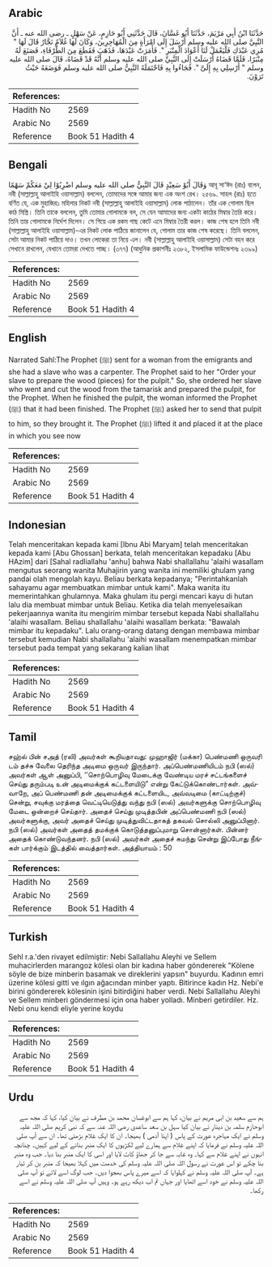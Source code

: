 ## Arabic


<div dir="rtl" lang="ar" style={{fontSize:'larger',backgroundColor:'#f8f9fa',padding:20}}>
حَدَّثَنَا ابْنُ أَبِي مَرْيَمَ، حَدَّثَنَا أَبُو غَسَّانَ، قَالَ حَدَّثَنِي أَبُو حَازِمٍ، عَنْ سَهْلٍ ـ رضى الله عنه ـ أَنَّ النَّبِيَّ صلى الله عليه وسلم أَرْسَلَ إِلَى امْرَأَةٍ مِنَ الْمُهَاجِرِينَ، وَكَانَ لَهَا غُلاَمٌ نَجَّارٌ قَالَ لَهَا ‏"‏ مُرِي عَبْدَكِ فَلْيَعْمَلْ لَنَا أَعْوَادَ الْمِنْبَرِ ‏"‏‏.‏ فَأَمَرَتْ عَبْدَهَا، فَذَهَبَ فَقَطَعَ مِنَ الطَّرْفَاءِ، فَصَنَعَ لَهُ مِنْبَرًا، فَلَمَّا قَضَاهُ أَرْسَلَتْ إِلَى النَّبِيِّ صلى الله عليه وسلم أَنَّهُ قَدْ قَضَاهُ، قَالَ صلى الله عليه وسلم ‏"‏ أَرْسِلِي بِهِ إِلَىَّ ‏"‏‏.‏ فَجَاءُوا بِهِ فَاحْتَمَلَهُ النَّبِيُّ صلى الله عليه وسلم فَوَضَعَهُ حَيْثُ تَرَوْنَ‏.‏
</div>
<div style={{backgroundColor:'#f8f9fa',padding:20, marginBottom: 10}}><table> <thead> <tr> <th>References:</th> <th></th> </tr> </thead> <tbody><tr><td>Hadith No</td><td>2569</td></tr><tr><td>Arabic No</td><td>2569</td></tr><tr><td>Reference</td><td>Book 51 Hadith 4</td></tr></tbody></table></div>

## Bengali


<div dir="ltr" lang="bn" style={{fontSize:'larger',backgroundColor:'#f8f9fa',padding:20}}>
وَقَالَ أَبُوْ سَعِيْدٍ قَالَ النَّبِيُّ صلى الله عليه وسلم اضْرِبُوْا لِيْ مَعَكُمْ سَهْمًا আবূ সা‘ঈদ (রাঃ) বলেন, নবী (সাল্লাল্লাহু আলাইহি ওয়াসাল্লাম) বললেন, তোমাদের সঙ্গে আমার জন্য এক অংশ রেখ। ২৫৬৯. সাহল (রাঃ) হতে বর্ণিত যে, এক মুহাজির১ মহিলার নিকট নবী (সাল্লাল্লাহু আলাইহি ওয়াসাল্লাম) লোক পাঠালেন। তাঁর এক গোলাম ছিল কাঠ মিস্ত্রি। তিনি তাকে বললেন, তুমি তোমার গোলামকে বল, সে যেন আমাদের জন্য একটা কাঠের মিম্বার তৈরি করে। তিনি তার গোলামকে নির্দেশ দিলেন। সে গিয়ে এক রকম গাছ কেটে এনে মিম্বার তৈরী করল। কাজ শেষ হলে তিনি নবী (সাল্লাল্লাহু আলাইহি ওয়াসাল্লাম)-এর নিকট লোক পাঠিয়ে জানালেন যে, গোলাম তার কাজ শেষ করেছে। তিনি বললেন, সেটা আমার নিকট পাঠিয়ে দাও। তখন লোকেরা তা নিয়ে এল। নবী (সাল্লাল্লাহু আলাইহি ওয়াসাল্লাম) সেটা বহন করে সেখানে রাখলেন, যেখানে তোমরা দেখতে পাচ্ছ। (৩৭৭) (আধুনিক প্রকাশনীঃ ২৩৮২, ইসলামিক ফাউন্ডেশনঃ ২৩৯৯)
</div>
<div style={{backgroundColor:'#f8f9fa',padding:20, marginBottom: 10}}><table> <thead> <tr> <th>References:</th> <th></th> </tr> </thead> <tbody><tr><td>Hadith No</td><td>2569</td></tr><tr><td>Arabic No</td><td>2569</td></tr><tr><td>Reference</td><td>Book 51 Hadith 4</td></tr></tbody></table></div>

## English


<div dir="ltr" lang="en" style={{fontSize:'larger',backgroundColor:'#f8f9fa',padding:20}}>
Narrated Sahl:The Prophet (ﷺ) sent for a woman from the emigrants and she had a slave who was a carpenter. The Prophet said to her "Order your slave to prepare the wood (pieces) for the pulpit." So, she ordered her slave who went and cut the wood from the tamarisk and prepared the pulpit, for the Prophet. When he finished the pulpit, the woman informed the Prophet (ﷺ) that it had been finished. The Prophet (ﷺ) asked her to send that pulpit to him, so they brought it. The Prophet (ﷺ) lifted it and placed it at the place in which you see now
</div>
<div style={{backgroundColor:'#f8f9fa',padding:20, marginBottom: 10}}><table> <thead> <tr> <th>References:</th> <th></th> </tr> </thead> <tbody><tr><td>Hadith No</td><td>2569</td></tr><tr><td>Arabic No</td><td>2569</td></tr><tr><td>Reference</td><td>Book 51 Hadith 4</td></tr></tbody></table></div>

## Indonesian


<div dir="ltr" lang="id" style={{fontSize:'larger',backgroundColor:'#f8f9fa',padding:20}}>
Telah menceritakan kepada kami [Ibnu Abi Maryam] telah menceritakan kepada kami [Abu Ghossan] berkata, telah menceritakan kepadaku [Abu HAzim] dari [Sahal radliallahu 'anhu] bahwa Nabi shallallahu 'alaihi wasallam mengutus seorang wanita Muhajirin yang wanita ini memiliki ghulam yang pandai olah mengolah kayu. Beliau berkata kepadanya; "Perintahkanlah sahayamu agar membuatkan mimbar untuk kami". Maka wanita itu memerintahkan ghulamnya. Maka ghulam itu pergi mencari kayu di hutan lalu dia membuat mimbar untuk Beliau. Ketika dia telah menyelesaikan pekerjaannya wanita itu mengirim mimbar tersebut kepada Nabi shallallahu 'alaihi wasallam. Beliau shallallahu 'alaihi wasallam berkata: "Bawalah mimbar itu kepadaku". Lalu orang-orang datang dengan membawa mimbar tersebut kemudian Nabi shallallahu 'alaihi wasallam menempatkan mimbar tersebut pada tempat yang sekarang kalian lihat
</div>
<div style={{backgroundColor:'#f8f9fa',padding:20, marginBottom: 10}}><table> <thead> <tr> <th>References:</th> <th></th> </tr> </thead> <tbody><tr><td>Hadith No</td><td>2569</td></tr><tr><td>Arabic No</td><td>2569</td></tr><tr><td>Reference</td><td>Book 51 Hadith 4</td></tr></tbody></table></div>

## Tamil


<div dir="ltr" lang="ta" style={{fontSize:'larger',backgroundColor:'#f8f9fa',padding:20}}>
சஹ்ல் பின் சஅத் (ரலி) அவர்கள் கூறியதாவது: முஹாஜிர் (மக்கா) பெண்மணி ஒருவரி டம் தச்சு வேலை தெரிந்த அடிமை ஒருவர் இருந்தார். அப்பெண்மணியிடம் நபி (ஸல்) அவர்கள் ஆள் அனுப்பி, ‘‘சொற்பொழிவு மேடைக்கு வேண்டிய மரச் சட்டங்களைச் செய்து தரும்படி உன் அடிமைக்குக் கட்டளையிடு” என்று கேட்டுக்கொண்டார்கள். அவ்வாறே, அப் பெண்மணி தன் அடிமைக்குக் கட்டளையிட, அவ்வடிமை (காட்டிற்குச்) சென்று, சவுக்கு மரத்தை வெட்டியெடுத்து வந்து நபி (ஸல்) அவர்களுக்கு சொற்பொழிவு மேடை ஒன்றைச் செய்தார். அதைச் செய்து முடித்தபின் அப்பெண்மணி நபி (ஸல்) அவர்களுக்கு, அவர் அதைச் செய்து முடித்துவிட்டதாகத் தகவல் சொல்லி அனுப்பினார். நபி (ஸல்) அவர்கள் அதைத் தமக்குக் கொடுத்தனுப்புமாறு சொன்னார்கள். பின்னர் அதைக் கொண்டுவந்தனர். நபி (ஸல்) அவர்கள் அதைச் சுமந்து சென்று இப்போது நீங்கள் பார்க்கும் இடத்தில் வைத்தார்கள். அத்தியாயம் : 50
</div>
<div style={{backgroundColor:'#f8f9fa',padding:20, marginBottom: 10}}><table> <thead> <tr> <th>References:</th> <th></th> </tr> </thead> <tbody><tr><td>Hadith No</td><td>2569</td></tr><tr><td>Arabic No</td><td>2569</td></tr><tr><td>Reference</td><td>Book 51 Hadith 4</td></tr></tbody></table></div>

## Turkish


<div dir="ltr" lang="tr" style={{fontSize:'larger',backgroundColor:'#f8f9fa',padding:20}}>
Sehl r.a.'den rivayet edilmiştir: Nebi Sallallahu Aleyhi ve Sellem muhacirlerden marangoz kölesi olan bir kadına haber göndererek "Kölene söyle de bize minberin basamak ve direklerini yapsın" buyurdu. Kadının emri üzerine kölesi gitti ve ılgın ağacından minber yaptı. Bitirince kadın Hz. Nebi'e birini göndererek kölesinin işini bitirdiğini haber verdi. Nebi Sallallahu Aleyhi ve Sellem minberi göndermesi için ona haber yolladı. Minberi getirdiler. Hz. Nebi onu kendi eliyle yerine koydu
</div>
<div style={{backgroundColor:'#f8f9fa',padding:20, marginBottom: 10}}><table> <thead> <tr> <th>References:</th> <th></th> </tr> </thead> <tbody><tr><td>Hadith No</td><td>2569</td></tr><tr><td>Arabic No</td><td>2569</td></tr><tr><td>Reference</td><td>Book 51 Hadith 4</td></tr></tbody></table></div>

## Urdu


<div dir="rtl" lang="ur" style={{fontSize:'larger',backgroundColor:'#f8f9fa',padding:20}}>
ہم سے سعید بن ابی مریم نے بیان، کہا ہم سے ابوغسان محمد بن مطرف نے بیان کیا، کہا کہ مجھ سے ابوحازم سلمہ بن دینار نے بیان کیا سہل بن سعد ساعدی رضی اللہ عنہ سے کہ نبی کریم صلی اللہ علیہ وسلم نے ایک مہاجرہ عورت کے پاس ( اپنا آدمی ) بھیجا۔ ان کا ایک غلام بڑھئی تھا۔ ان سے آپ صلی اللہ علیہ وسلم نے فرمایا کہ اپنے غلام سے ہمارے لیے لکڑیوں کا ایک منبر بنانے کے لیے کہیں۔ چنانچہ انہوں نے اپنے غلام سے کہا۔ وہ غابہ سے جا کر جھاؤ کاٹ لایا اور اسی کا ایک منبر بنا دیا۔ جب وہ منبر بنا چکے تو اس عورت نے رسول اللہ صلی اللہ علیہ وسلم کی خدمت میں کہلا بھیجا کہ منبر بن کر تیار ہے۔ آپ صلی اللہ علیہ وسلم نے کہلوایا کہ اسے میرے پاس بھجوا دیں۔ جب لوگ اسے لائے تو آپ صلی اللہ علیہ وسلم نے خود اسے اٹھایا اور جہاں تم اب دیکھ رہے ہو۔ وہیں آپ صلی اللہ علیہ وسلم نے اسے رکھا۔
</div>
<div style={{backgroundColor:'#f8f9fa',padding:20, marginBottom: 10}}><table> <thead> <tr> <th>References:</th> <th></th> </tr> </thead> <tbody><tr><td>Hadith No</td><td>2569</td></tr><tr><td>Arabic No</td><td>2569</td></tr><tr><td>Reference</td><td>Book 51 Hadith 4</td></tr></tbody></table></div>
